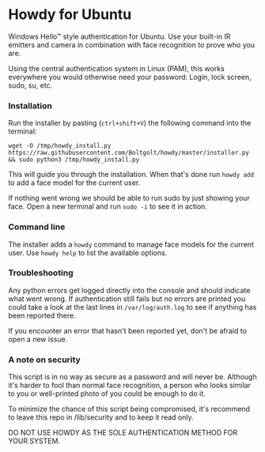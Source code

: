 # Howdy for Ubuntu

Windows Hello™ style authentication for Ubuntu. Use your built-in IR emitters and camera in combination with face recognition to prove who you are.

Using the central authentication system in Linux (PAM), this works everywhere you would otherwise need your password: Login, lock screen, sudo, su, etc.

### Installation

Run the installer by pasting (`ctrl+shift+V`) the following command into the terminal:

`wget -O /tmp/howdy_install.py https://raw.githubusercontent.com/Boltgolt/howdy/master/installer.py && sudo python3 /tmp/howdy_install.py`

This will guide you through the installation. When that's done run `howdy add` to add a face model for the current user.

If nothing went wrong we should be able to run sudo by just showing your face. Open a new terminal and run `sudo -i` to see it in action.

### Command line

The installer adds a `howdy` command to manage face models for the current user. Use `howdy help` to list the available options.

### Troubleshooting

Any python errors get logged directly into the console and should indicate what went wrong. If authentication still fails but no errors are printed you could take a look at the last lines in `/var/log/auth.log` to see if anything has been reported there.

If you encounter an error that hasn't been reported yet, don't be afraid to open a new issue.

### A note on security

This script is in no way as secure as a password and will never be. Although it's harder to fool than normal face recognition, a person who looks similar to you or well-printed photo of you could be enough to do it.

To minimize the chance of this script being compromised, it's recommend to leave this repo in /lib/security and to keep it read only.

DO NOT USE HOWDY AS THE SOLE AUTHENTICATION METHOD FOR YOUR SYSTEM.
